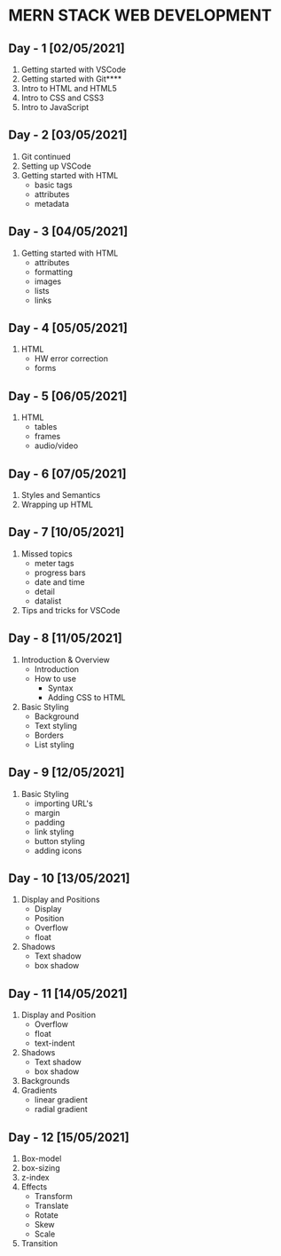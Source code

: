 # **MERN STACK WEB DEVELOPMENT**

## Day - 1 [02/05/2021]
1. Getting started with VSCode
2. Getting started with Git****
3. Intro to HTML and HTML5
4. Intro to CSS and CSS3
5. Intro to JavaScript

## Day - 2 [03/05/2021]
1. Git continued
2. Setting up VSCode
3. Getting started with HTML
    - basic tags
    - attributes
    - metadata

## Day - 3 [04/05/2021]
1. Getting started with HTML
    - attributes
    - formatting
    - images
    - lists
    - links

## Day - 4 [05/05/2021]
1. HTML
    - HW error correction 
    - forms


## Day - 5 [06/05/2021]
1. HTML
    - tables
    - frames
    - audio/video

## Day - 6 [07/05/2021]
1. Styles and Semantics
2. Wrapping up HTML

## Day - 7 [10/05/2021]
1. Missed topics
    - meter tags
    - progress bars
    - date and time
    - detail
    - datalist
2. Tips and tricks for VSCode

## Day - 8 [11/05/2021]
1. Introduction & Overview
    - Introduction
    - How to use
        - Syntax
        - Adding CSS to HTML
2. Basic Styling
    - Background
    - Text styling 
    - Borders
    - List styling

## Day - 9 [12/05/2021]
1. Basic Styling
    - importing URL's
    - margin
    - padding
    - link styling
    - button styling
    - adding icons


## Day - 10 [13/05/2021]
1. Display and Positions
   - Display
   - Position
   - Overflow
   - float
2. Shadows
   - Text shadow
   - box shadow


## Day - 11 [14/05/2021]
1. Display and Position
   - Overflow
   - float
   - text-indent
2. Shadows
   - Text shadow
   - box shadow
3. Backgrounds
4. Gradients
   - linear gradient
   - radial gradient


## Day - 12 [15/05/2021]
1. Box-model
2. box-sizing
3. z-index
4. Effects
   - Transform
   - Translate
   - Rotate
   - Skew
   - Scale
5. Transition